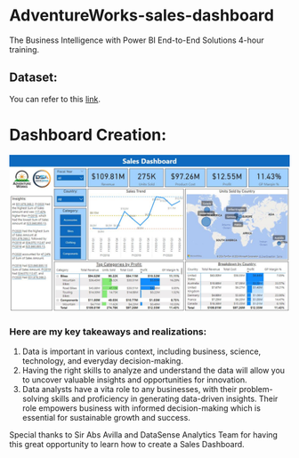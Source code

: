 # AdventureWorks-sales-dashboard
The Business Intelligence with Power BI End-to-End Solutions 4-hour training.

## Dataset:
You can refer to this [link](https://github.com/microsoft/powerbi-desktop-samples/blob/main/AdventureWorks%20Sales%20Sample/AdventureWorks%20Sales.xlsx).

# Dashboard Creation:

<img src="Assets/Adventure Works saled dashboard.JPG" width=1000>

### Here are my key takeaways and realizations:
1. Data is important in various context, including business, science, technology, and everyday decision-making.
2. Having the right skills to analyze and understand the data will allow you to uncover valuable insights and opportunities for innovation.
3. Data analysts have a vita role to any businesses, with their problem-solving skills and proficiency in generating data-driven insights. Their role empowers business with informed decision-making which is essential for sustainable growth and success.


Special thanks to Sir Abs Avilla and DataSense Analytics Team for having this great opportunity to learn how to create a Sales Dashboard.
